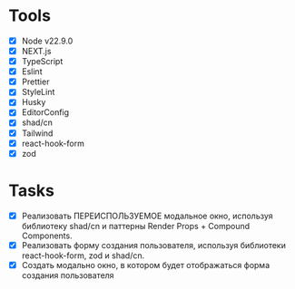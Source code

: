 # Tools

- [x] Node v22.9.0
- [x] NEXT.js
- [x] TypeScript
- [x] Eslint
- [x] Prettier
- [x] StyleLint
- [x] Husky
- [x] EditorConfig
- [x] shad/cn
- [x] Tailwind
- [x] react-hook-form
- [x] zod

# Tasks

- [x] Реализовать ПЕРЕИСПОЛЬЗУЕМОЕ модальное окно, используя библиотеку shad/cn и паттерны Render Props + Compound
      Components.
- [x] Реализовать форму создания пользователя, используя библиотеки react-hook-form, zod и shad/cn.
- [x] Создать модально окно, в котором будет отображаться форма создания пользователя
